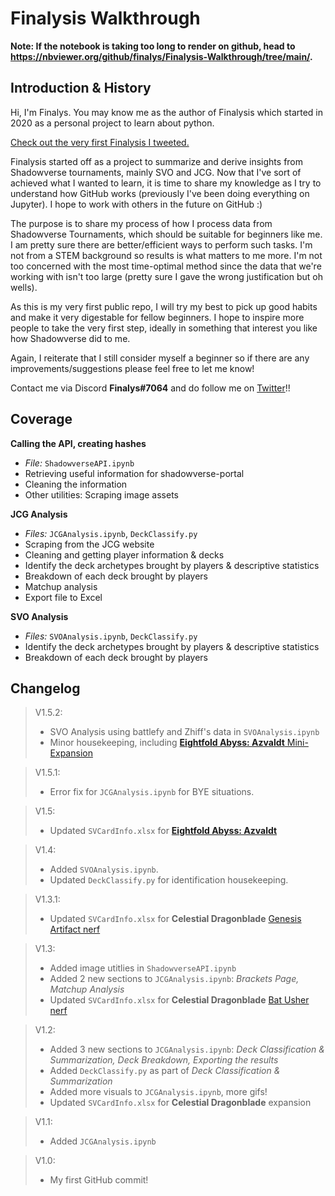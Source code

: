 # Finalysis Walkthrough

**Note: If the notebook is taking too long to render on github,  head to https://nbviewer.org/github/finalys/Finalysis-Walkthrough/tree/main/.**

## Introduction & History
Hi, I'm Finalys. You may know me as the author of Finalysis which started in 2020 as a personal project to learn about python. 

[Check out the very first Finalysis I tweeted.](https://twitter.com/_finalys_/status/1241254832989593606?s=20&t=voDlHTU61L76QXQsW92XNQ)

Finalysis started off as a project to summarize and derive insights from Shadowverse tournaments, mainly SVO and JCG. Now that I've sort of achieved what I wanted to learn, it is time to share my knowledge as I try to understand how GitHub works (previously I've been doing everything on Jupyter). I hope to work with others in the future on GitHub :)

The purpose is to share my process of how I process data from Shadowverse Tournaments, which should be suitable for beginners like me. I am pretty sure there are better/efficient ways to perform such tasks. I'm not from a STEM background so results is what matters to me more. I'm not too concerned with the most time-optimal method since the data that we're working with isn't too large (pretty sure I gave the wrong justification but oh wells).

As this is my very first public repo, I will try my best to pick up good habits and make it very digestable for fellow beginners. I hope to inspire more people to take the very first step, ideally in something that interest you like how Shadowverse did to me. 

Again, I reiterate that I still consider myself a beginner so if there are any improvements/suggestions please feel free to let me know! 

Contact me via Discord **Finalys#7064** and do follow me on [Twitter](https://twitter.com/_finalys_)!!

## Coverage

**Calling the API, creating hashes**
- *File:* `ShadowverseAPI.ipynb`
- Retrieving useful information for shadowverse-portal
- Cleaning the information
- Other utilities: Scraping image assets
    
**JCG Analysis**
- *Files:* `JCGAnalysis.ipynb`, `DeckClassify.py`
- Scraping from the JCG website
- Cleaning and getting player information & decks
- Identify the deck archetypes brought by players & descriptive statistics
- Breakdown of each deck brought by players
- Matchup analysis
- Export file to Excel

**SVO Analysis**
- *Files:* `SVOAnalysis.ipynb`, `DeckClassify.py`
- Identify the deck archetypes brought by players & descriptive statistics
- Breakdown of each deck brought by players

## Changelog
>V1.5.2:
>- SVO Analysis using battlefy and Zhiff's data in `SVOAnalysis.ipynb`
>- Minor housekeeping, including [**Eightfold Abyss: Azvaldt** Mini-Expansion](https://shadowverse.com/news/?announce_id=2570)

>V1.5.1:
>- Error fix for `JCGAnalysis.ipynb` for BYE situations.

>V1.5:
>- Updated `SVCardInfo.xlsx` for [**Eightfold Abyss: Azvaldt**](https://shadowverse.com/news/?announce_id=2532)

>V1.4:
>- Added `SVOAnalysis.ipynb`.
>- Updated `DeckClassify.py` for identification housekeeping.

>V1.3.1:
>- Updated `SVCardInfo.xlsx` for **Celestial Dragonblade** [Genesis Artifact nerf](https://shadowverse.com/news/?announce_id=2451)

>V1.3:
>- Added image utitlies in `ShadowverseAPI.ipynb`
>- Added 2 new sections to `JCGAnalysis.ipynb`: *Brackets Page, Matchup Analysis*
>- Updated `SVCardInfo.xlsx` for **Celestial Dragonblade** [Bat Usher nerf](https://shadowverse.com/news/?announce_id=2437)


>V1.2:
>- Added 3 new sections to `JCGAnalysis.ipynb`: *Deck Classification & Summarization, Deck Breakdown, Exporting the results*
>- Added `DeckClassify.py` as part of *Deck Classification & Summarization*
>- Added more visuals to `JCGAnalysis.ipynb`, more gifs!
>- Updated `SVCardInfo.xlsx` for **Celestial Dragonblade** expansion


>V1.1:
>- Added `JCGAnalysis.ipynb`

>V1.0:
>- My first GitHub commit!
